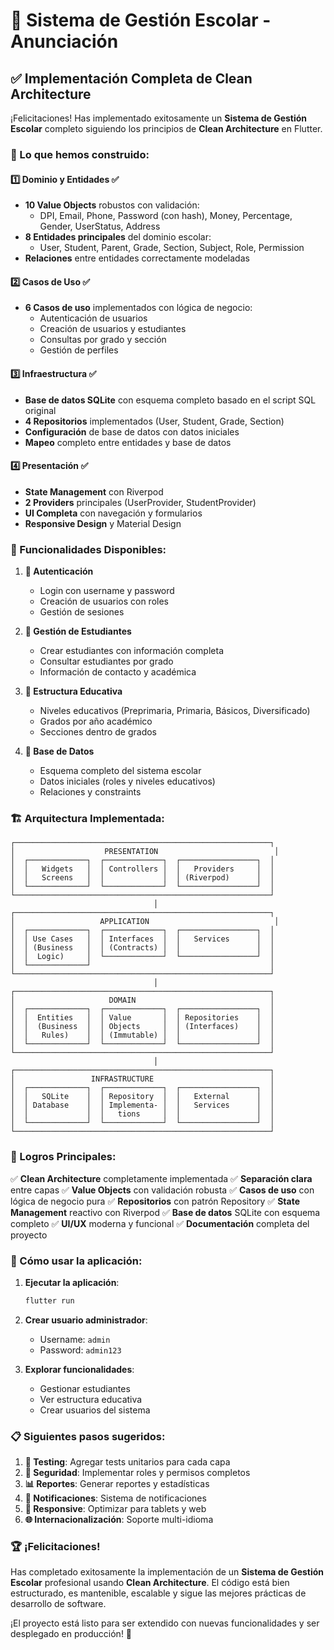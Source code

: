 # 🚀 Sistema de Gestión Escolar - Anunciación

## ✅ Implementación Completa de Clean Architecture

¡Felicitaciones! Has implementado exitosamente un **Sistema de Gestión Escolar** completo siguiendo los principios de **Clean Architecture** en Flutter.

### 🎯 Lo que hemos construido:

#### 1️⃣ **Dominio y Entidades** ✅
- **10 Value Objects** robustos con validación:
  - DPI, Email, Phone, Password (con hash), Money, Percentage, Gender, UserStatus, Address
- **8 Entidades principales** del dominio escolar:
  - User, Student, Parent, Grade, Section, Subject, Role, Permission
- **Relaciones** entre entidades correctamente modeladas

#### 2️⃣ **Casos de Uso** ✅
- **6 Casos de uso** implementados con lógica de negocio:
  - Autenticación de usuarios
  - Creación de usuarios y estudiantes
  - Consultas por grado y sección
  - Gestión de perfiles

#### 3️⃣ **Infraestructura** ✅
- **Base de datos SQLite** con esquema completo basado en el script SQL original
- **4 Repositorios** implementados (User, Student, Grade, Section)
- **Configuración** de base de datos con datos iniciales
- **Mapeo** completo entre entidades y base de datos

#### 4️⃣ **Presentación** ✅
- **State Management** con Riverpod
- **2 Providers** principales (UserProvider, StudentProvider)
- **UI Completa** con navegación y formularios
- **Responsive Design** y Material Design

### 📱 Funcionalidades Disponibles:

1. **🔐 Autenticación**
   - Login con username y password
   - Creación de usuarios con roles
   - Gestión de sesiones

2. **👥 Gestión de Estudiantes**
   - Crear estudiantes con información completa
   - Consultar estudiantes por grado
   - Información de contacto y académica

3. **🏫 Estructura Educativa**
   - Niveles educativos (Preprimaria, Primaria, Básicos, Diversificado)
   - Grados por año académico
   - Secciones dentro de grados

4. **💾 Base de Datos**
   - Esquema completo del sistema escolar
   - Datos iniciales (roles y niveles educativos)
   - Relaciones y constraints

### 🏗️ Arquitectura Implementada:

```
┌─────────────────────────────────────────────────────────┐
│                    PRESENTATION                          │
│  ┌─────────────┐  ┌─────────────┐  ┌─────────────────┐  │
│  │   Widgets   │  │ Controllers │  │   Providers     │  │
│  │   Screens   │  │             │  │ (Riverpod)      │  │
│  └─────────────┘  └─────────────┘  └─────────────────┘  │
└─────────────────────────────────────────────────────────┘
                                │
┌─────────────────────────────────────────────────────────┐
│                   APPLICATION                            │
│  ┌─────────────┐  ┌─────────────┐  ┌─────────────────┐  │
│  │ Use Cases   │  │ Interfaces  │  │   Services      │  │
│  │ (Business   │  │ (Contracts) │  │                 │  │
│  │  Logic)     │  └─────────────┘  └─────────────────┘  │
│  └─────────────┘                                        │
└─────────────────────────────────────────────────────────┘
                                │
┌─────────────────────────────────────────────────────────┐
│                     DOMAIN                              │
│  ┌─────────────┐  ┌─────────────┐  ┌─────────────────┐  │
│  │  Entities   │  │ Value       │  │ Repositories    │  │
│  │  (Business  │  │ Objects     │  │ (Interfaces)    │  │
│  │   Rules)    │  │ (Immutable) │  │                 │  │
│  └─────────────┘  └─────────────┘  └─────────────────┘  │
└─────────────────────────────────────────────────────────┘
                                │
┌─────────────────────────────────────────────────────────┐
│                 INFRASTRUCTURE                          │
│  ┌─────────────┐  ┌─────────────┐  ┌─────────────────┐  │
│  │   SQLite    │  │ Repository  │  │   External      │  │
│  │ Database    │  │ Implementa- │  │   Services      │  │
│  │             │  │   tions     │  │                 │  │
│  └─────────────┘  └─────────────┘  └─────────────────┘  │
└─────────────────────────────────────────────────────────┘
```

### 🎉 Logros Principales:

✅ **Clean Architecture** completamente implementada
✅ **Separación clara** entre capas
✅ **Value Objects** con validación robusta
✅ **Casos de uso** con lógica de negocio pura
✅ **Repositorios** con patrón Repository
✅ **State Management** reactivo con Riverpod
✅ **Base de datos** SQLite con esquema completo
✅ **UI/UX** moderna y funcional
✅ **Documentación** completa del proyecto

### 🚀 Cómo usar la aplicación:

1. **Ejecutar la aplicación**:
   ```bash
   flutter run
   ```

2. **Crear usuario administrador**:
   - Username: `admin`
   - Password: `admin123`

3. **Explorar funcionalidades**:
   - Gestionar estudiantes
   - Ver estructura educativa
   - Crear usuarios del sistema

### 📋 Siguientes pasos sugeridos:

1. **🧪 Testing**: Agregar tests unitarios para cada capa
2. **🔐 Seguridad**: Implementar roles y permisos completos
3. **📊 Reportes**: Generar reportes y estadísticas
4. **🔔 Notificaciones**: Sistema de notificaciones
5. **📱 Responsive**: Optimizar para tablets y web
6. **🌐 Internacionalización**: Soporte multi-idioma

### 🏆 ¡Felicitaciones!

Has completado exitosamente la implementación de un **Sistema de Gestión Escolar** profesional usando **Clean Architecture**. El código está bien estructurado, es mantenible, escalable y sigue las mejores prácticas de desarrollo de software.

¡El proyecto está listo para ser extendido con nuevas funcionalidades y ser desplegado en producción! 🎉

